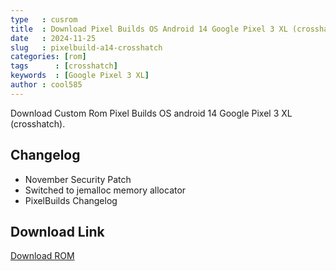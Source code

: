 ```yaml
---
type   : cusrom
title  : Download Pixel Builds OS Android 14 Google Pixel 3 XL (crosshatch)
date   : 2024-11-25
slug   : pixelbuild-a14-crosshatch
categories: [rom]
tags      : [crosshatch]
keywords  : [Google Pixel 3 XL]
author : cool585
---
```


Download Custom Rom Pixel Builds OS android 14 Google Pixel 3 XL (crosshatch).

## Changelog
- November Security Patch
- Switched to jemalloc memory allocator
- PixelBuilds Changelog


## Download Link
[Download ROM](https://pixelbuilds.org/download/crosshatch)
